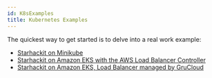 ```yaml
---
id: K8sExamples
title: Kubernetes Examples
---
```


The quickest way to get started is to delve into a real work example:

- [Starhackit on Minikube](https://github.com/grucloud/grucloud/tree/main/examples/starhackit/minikube)
- [Starhackit on Amazon EKS with the AWS Load Balancer Controller](https://github.com/grucloud/grucloud/tree/main/examples/starhackit/eks-lbc)
- [Starhackit on Amazon EKS, Load Balancer managed by GruCloud](https://github.com/grucloud/grucloud/tree/main/examples/starhackit/eks-lean)

